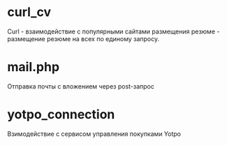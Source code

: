# curl_cv
Curl - взаимодействие с популярными сайтами размещения резюме - размещение резюме на всех по единому запросу.
# mail.php
Отправка почты с вложением через post-запрос
# yotpo_connection
Взимодействие с сервисом управления покупками Yotpo
